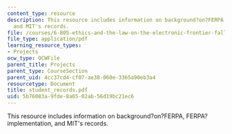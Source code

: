 ```yaml
---
content_type: resource
description: This resource includes information on background?on?FERPA, FERPA?implementation,
  and MIT's records.
file: /courses/6-805-ethics-and-the-law-on-the-electronic-frontier-fall-2005/5b76083a9fde8a6502ab56d19bc21ec6_student_records.pdf
file_type: application/pdf
learning_resource_types:
- Projects
ocw_type: OCWFile
parent_title: Projects
parent_type: CourseSection
parent_uid: 4cc37cd4-cf07-ae38-060e-3365a90eb3a4
resourcetype: Document
title: student_records.pdf
uid: 5b76083a-9fde-8a65-02ab-56d19bc21ec6
---
```

This resource includes information on background?on?FERPA, FERPA?implementation, and MIT's records.

